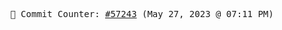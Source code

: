 <p align="center">
    <samp>
        📮 Commit Counter: <a href="https://github.com/Javascript-void0/Javascript-void0/commits/main">#57243</a> (May 27, 2023 @ 07:11 PM)
    </samp>
</p>